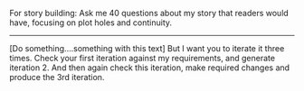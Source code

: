 For story building: Ask me 40 questions about my story that readers would have, focusing on plot holes and continuity.

---

[Do something....something with this text] But I want you to iterate it three times. Check your first iteration against my requirements, and generate iteration 2. And then again check this iteration, make required changes and produce the 3rd iteration.
